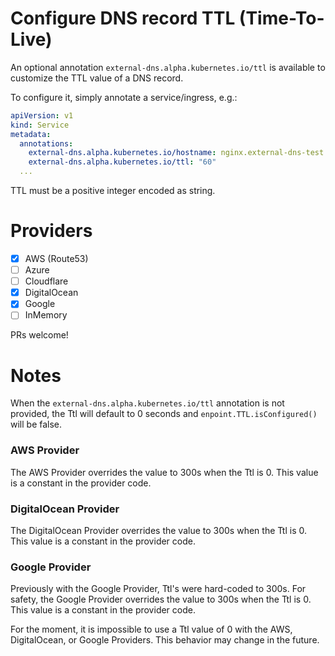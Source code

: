 Configure DNS record TTL (Time-To-Live)
=======================================

An optional annotation `external-dns.alpha.kubernetes.io/ttl` is available to customize the TTL value of a DNS record.

To configure it, simply annotate a service/ingress, e.g.:

```yaml
apiVersion: v1
kind: Service
metadata:
  annotations:
    external-dns.alpha.kubernetes.io/hostname: nginx.external-dns-test.my-org.com.
    external-dns.alpha.kubernetes.io/ttl: "60"
  ...
```

TTL must be a positive integer encoded as string.

Providers
=========

- [x] AWS (Route53)
- [ ] Azure
- [ ] Cloudflare
- [x] DigitalOcean
- [x] Google
- [ ] InMemory

PRs welcome!

Notes
=====
When the `external-dns.alpha.kubernetes.io/ttl` annotation is not provided, the Ttl will default to 0 seconds and `enpoint.TTL.isConfigured()` will be false.

### AWS Provider
The AWS Provider overrides the value to 300s when the Ttl is 0.
This value is a constant in the provider code.

### DigitalOcean Provider
The DigitalOcean Provider overrides the value to 300s when the Ttl is 0.
This value is a constant in the provider code.

### Google Provider
Previously with the Google Provider, Ttl's were hard-coded to 300s.
For safety, the Google Provider overrides the value to 300s when the Ttl is 0.
This value is a constant in the provider code.

For the moment, it is impossible to use a Ttl value of 0 with the AWS, DigitalOcean, or Google Providers.
This behavior may change in the future.
